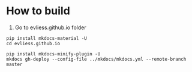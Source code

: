 # How to build

1. Go to evliess.github.io folder

```
pip install mkdocs-material -U 
cd evliess.github.io

pip install mkdocs-minify-plugin -U
mkdocs gh-deploy --config-file ../mkdocs/mkdocs.yml --remote-branch master
```